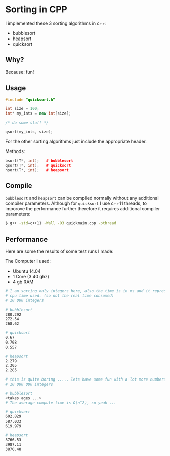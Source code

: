 Sorting in CPP
==============

I implemented these 3 sorting algorithms in c++:

  - bubblesort
  - heapsort
  - quicksort

Why?
----
Because: fun!

Usage
-----
```c++
#include "quicksort.h"

int size = 100;
int* my_ints = new int[size];

/* do some stuff */

qsort(my_ints, size);
```

For the other sorting algorithms just include the appropriate header.

Methods:
```c++
bsort(T*, int);   # bubblesort
qsort(T*, int);   # quicksort
hsort(T*, int);   # heapsort
```

Compile
-------
`bubblesort` and `heapsort` can be compiled normally without any additional compiler parameters. Although for `quicksort` I use c++11 threads, to imporove the performance further therefore it requires additional compiler parameters:
```sh
$ g++ -std=c++11 -Wall -O3 quickmain.cpp -pthread
```

Performance
-----------
Here are some the results of some test runs I made:

The Computer I used:
  - Ubuntu 14.04
  - 1 Core (3.40 ghz)
  - 4 gb RAM

```sh
# I am sorting only integers here, also the time is in ms and it represents the
# cpu time used. (so not the real time consumed)
# 10 000 integers

# bubblesort
280.292
272.54
268.62

# quicksort
0.67
0.708
0.557

# heapsort
2.279
2.305
2.285

# this is quite boring ..... lets have some fun with a lot more numbers:
# 10 000 000 integers

# bubblesort
<takes ages ...>
# The average compute time is O(n^2), so yeah ...

# quicksort
602.829
587.033
619.979

# heapsort
3766.53
3987.11
3870.48
```
